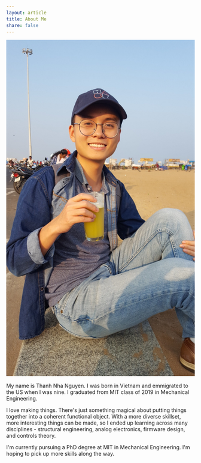 ```yaml
---
layout: article
title: About Me
share: false
---
```


<p align="center">
  <img src="/images/about.jpg">
</p>

My name is Thanh Nha Nguyen. I was born in Vietnam and emmigrated to the US when I was nine. I graduated from MIT class of 2019 in Mechanical Engineering.

I love making things. There's just something magical about putting things together into a coherent functional object. With a more diverse skillset, more interesting things can be made, so I ended up learning across many disciplines - structural engineering, analog electronics, firmware design, and controls theory.

I'm currently pursuing a PhD degree at MIT in Mechanical Engineering. I'm hoping to pick up more skills along the way.
